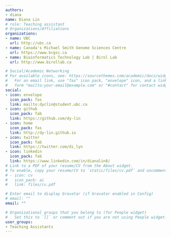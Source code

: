 ```yaml
---
authors:
- diana
name: Diana Lin
# role: Teaching assistant
# Organizations/Affiliations
organizations:
- name: UBC
  url: http://ubc.ca
- name: Canada's Michael Smith Genome Sciences Centre
  url: https://www.bcgsc.ca
- name: Bioinformatics Technology Lab | Birol Lab
  url: http://www.birollab.ca

# Social/Academic Networking
# For available icons, see: https://sourcethemes.com/academic/docs/widgets/#icons
#   For an email link, use "fas" icon pack, "envelope" icon, and a link in the
#   form "mailto:your-email@example.com" or "#contact" for contact widget.
social:
- icon: envelope
  icon_pack: fas
  link: mailto:dyclin@student.ubc.ca
- icon: github
  icon_pack: fab
  link: https://github.com/dy-lin
- icon: home
  icon_pack: fas
  link: http://dy-lin.github.io
- icon: twitter
  icon_pack: fab
  link: https://twitter.com/di_lyn
- icon: linkedin
  icon_pack: fab
  link: https://www.linkedin.com/in/dianalin8/
# Link to a PDF of your resume/CV from the About widget.
# To enable, copy your resume/CV to `static/files/cv.pdf` and uncomment the lines below.  
# - icon: cv
#   icon_pack: ai
#   link: files/cv.pdf

# Enter email to display Gravatar (if Gravatar enabled in Config)
# email: ""
email: ""

# Organizational groups that you belong to (for People widget)
#   Set this to `[]` or comment out if you are not using People widget.  
user_groups:
- Teaching Assistants
---
```


<!-- Put text below here if you want it to appear on your page -->
